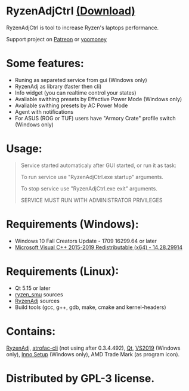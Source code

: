 # RyzenAdjCtrl [(Download)](https://github.com/xodj/RyzenAdjCtrl/releases)
RyzenAdjCtrl is tool to increase Ryzen's laptops performance.

Support project on [Patreon](https://www.patreon.com/bePatron?u=62001804) or [yoomoney](https://yoomoney.ru/to/410017318965665)

# Some features:
- Runing as separeted service from gui (Windows only)
- RyzenAdj as library (faster then cli)
- Info widget (you can realtime control your states)
- Avaliable swithing presets by Effective Power Mode (Windows only)
- Avaliable swithing presets by AC Power Mode
- Agent with notifications
- For ASUS (ROG or TUF) users have "Armory Crate" profile switch (Windows only)

# Usage:
> Service started automaticaly after GUI started, or run it as task:
> 
> To run service use "RyzenAdjCtrl.exe startup" arguments.
> 
> To stop service use "RyzenAdjCtrl.exe exit" arguments.
> 
> SERVICE MUST RUN WITH ADMINISTRATOR PRIVILEGES

# Requirements  (Windows):
- Windows 10 Fall Creators Update - 1709 16299.64 or later
- [Microsoft Visual C++ 2015-2019 Redistributable (x64) - 14.28.29914](https://github.com/xodj/RyzenAdjCtrl/releases/download/0.1.0.41/VC_redist.x64.exe)

# Requirements (Linux):
- Qt 5.15 or later
- [ryzen_smu](https://github.com/leogx9r/ryzen_smu) sources
- [RyzenAdj](https://github.com/FlyGoat/RyzenAdj) sources
- Build tools (gcc, g++, gdb, make, cmake and kernel-headers)

# Contains:
[RyzenAdj](https://github.com/FlyGoat/RyzenAdj), [atrofac-cli](https://github.com/cronosun/atrofac) (not using after 0.3.4.492), [Qt](https://www.qt.io/download-open-source), [VS2019](https://visualstudio.microsoft.com/) (Windows only), [Inno Setup](https://github.com/jrsoftware/issrc) (Windows only), AMD Trade Mark (as program icon).

# Distributed by GPL-3 license.

